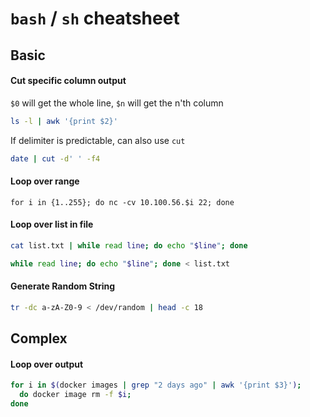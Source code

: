 # `bash` / `sh` cheatsheet

## Basic
#### Cut specific column output
`$0` will get the whole line, `$n` will get the n'th column
```bash
ls -l | awk '{print $2}'
```

If delimiter is predictable, can also use `cut`
```bash
date | cut -d' ' -f4
```

#### Loop over range
```
for i in {1..255}; do nc -cv 10.100.56.$i 22; done
```

#### Loop over list in file
```bash
cat list.txt | while read line; do echo "$line"; done
```
```bash
while read line; do echo "$line"; done < list.txt
```

#### Generate Random String
```bash
tr -dc a-zA-Z0-9 < /dev/random | head -c 18
```

## Complex
#### Loop over output
```bash
for i in $(docker images | grep "2 days ago" | awk '{print $3}'); 
  do docker image rm -f $i; 
done
```

